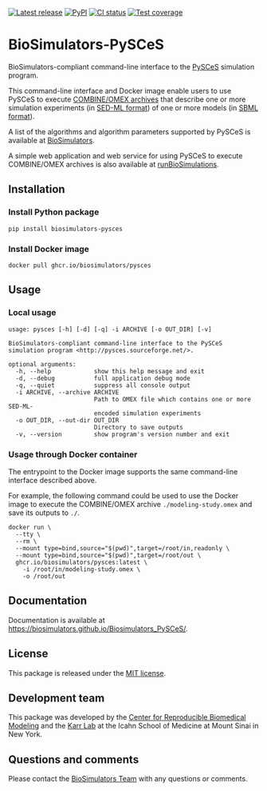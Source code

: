 [![Latest release](https://img.shields.io/github/v/tag/biosimulators/Biosimulators_PySCeS)](https://github.com/biosimulations/Biosimulators_PySCeS/releases)
[![PyPI](https://img.shields.io/pypi/v/biosimulators_pysces)](https://pypi.org/project/biosimulators_pysces/)
[![CI status](https://github.com/biosimulators/Biosimulators_PySCeS/workflows/Continuous%20integration/badge.svg)](https://github.com/biosimulators/Biosimulators_PySCeS/actions?query=workflow%3A%22Continuous+integration%22)
[![Test coverage](https://codecov.io/gh/biosimulators/Biosimulators_PySCeS/branch/dev/graph/badge.svg)](https://codecov.io/gh/biosimulators/Biosimulators_PySCeS)

# BioSimulators-PySCeS
BioSimulators-compliant command-line interface to the [PySCeS](http://pysces.sourceforge.net/) simulation program.

This command-line interface and Docker image enable users to use PySCeS to execute [COMBINE/OMEX archives](https://combinearchive.org/) that describe one or more simulation experiments (in [SED-ML format](https://sed-ml.org)) of one or more models (in [SBML format](http://sbml.org])).

A list of the algorithms and algorithm parameters supported by PySCeS is available at [BioSimulators](https://biosimulators.org/simulators/pysces).

A simple web application and web service for using PySCeS to execute COMBINE/OMEX archives is also available at [runBioSimulations](https://run.biosimulations.org).

## Installation

### Install Python package
```
pip install biosimulators-pysces
```

### Install Docker image
```
docker pull ghcr.io/biosimulators/pysces
```

## Usage

### Local usage
```
usage: pysces [-h] [-d] [-q] -i ARCHIVE [-o OUT_DIR] [-v]

BioSimulators-compliant command-line interface to the PySCeS simulation program <http://pysces.sourceforge.net/>.

optional arguments:
  -h, --help            show this help message and exit
  -d, --debug           full application debug mode
  -q, --quiet           suppress all console output
  -i ARCHIVE, --archive ARCHIVE
                        Path to OMEX file which contains one or more SED-ML-
                        encoded simulation experiments
  -o OUT_DIR, --out-dir OUT_DIR
                        Directory to save outputs
  -v, --version         show program's version number and exit
```

### Usage through Docker container
The entrypoint to the Docker image supports the same command-line interface described above.

For example, the following command could be used to use the Docker image to execute the COMBINE/OMEX archive `./modeling-study.omex` and save its outputs to `./`.

```
docker run \
  --tty \
  --rm \
  --mount type=bind,source="$(pwd)",target=/root/in,readonly \
  --mount type=bind,source="$(pwd)",target=/root/out \
  ghcr.io/biosimulators/pysces:latest \
    -i /root/in/modeling-study.omex \
    -o /root/out
```

## Documentation
Documentation is available at https://biosimulators.github.io/Biosimulators_PySCeS/.

## License
This package is released under the [MIT license](LICENSE).

## Development team
This package was developed by the [Center for Reproducible Biomedical Modeling](http://reproduciblebiomodels.org) and the [Karr Lab](https://www.karrlab.org) at the Icahn School of Medicine at Mount Sinai in New York.

## Questions and comments
Please contact the [BioSimulators Team](mailto:info@biosimulators.org) with any questions or comments.
